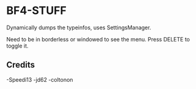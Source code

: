 # BF4-STUFF

Dynamically dumps the typeinfos, uses SettingsManager.

Need to be in borderless or windowed to see the menu. Press DELETE to toggle it.

## Credits
-Speedi13
-jd62
-coltonon

